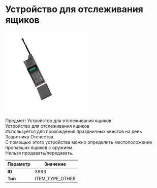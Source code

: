 # Устройство для отслеживания ящиков

![Item Image](../img/3993.webp?raw=true)

Предмет: Устройство для отслеживания ящиков<br>Устройство для отслеживания ящиков<br>Используется для прохождения праздничных квестов на день Защитника Отечества. <br>С помощью этого устройства можно определить местоположение пропавших ящиков с оружием.<br>Нельзя продавать/передавать.


| Параметр | Значение |
|----------|----------|
| **ID** | 3993 |
| **Тип** | ITEM_TYPE_OTHER |

